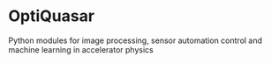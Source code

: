 # OptiQuasar
Python modules for image processing, sensor automation control and machine learning in accelerator physics
